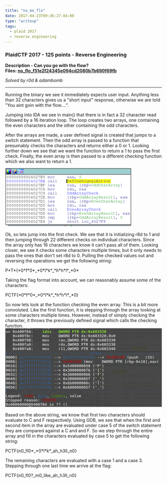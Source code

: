 ```yaml
---
title: "no_mo_flo"
date: 2017-04-23T09:36:27-04:00
type: "writeup"
tags:
  - plaid 2017
  - reverse engineering
---
```


### PlaidCTF 2017 - 125 points - Reverse Engineering 
<!--more-->
**Description - Can you go with the flow?**  
**Files: [no_flo_f51e2f24345e094cd2080b7b690f69fb](https://github.com/bitsforeveryone/write-ups/raw/master/PlaidCTF-2017/no_mo_flo125/no_flo_f51e2f24345e094cd2080b7b690f69fb)**

*Solved by r0d & adambomb* 

***

Running the binary we see it immediately expects user input. Anything less than 32 characters gives us a "short input" response, otherwise we are told  "You aint goin with the flow....". 

Jumping into IDA we see in main() that there is in fact a 32 character read followed by a 16 iteration loop. The loop creates two arrays, one containing the even characters and the other containing the odd characters. 

After the arrays are made, a user defined signal is created that jumps to a switch statement. Then the odd array is  passed to a function that presumably checks the characters and returns either a 0 or 1. Looking further down we see that we want the function to return a 1 to pass the first check. Finally, the even array is then passed to a different checking function which we also want to return a 1. 

![no_flo main()](https://github.com/r0d/Write_Ups/raw/master/PlaidCTF-2017/no_mo_flo-125pts/no_flo_main.png)

Ok, so lets jump into the first check. We see that it is initializing r8d to 1 and then jumping through 22 different checks on individual characters. Since the array only has 16 characters we know it can't pass all of them. Looking closer, we see it checks some characters multiple times, but it only needs to pass the ones that don't set r8d to 0. Pulling the checked values out and reversing the operations we get the following string: 

P\*T\*{\*0\*f\*0\*\_\*0\*l\*k\*\_\*h\*h\*l\*\_\*0\*

Taking the flag format into account, we can reasonably assume some of the characters: 

PCTF{\*0\*f\*0\*\_\*0\*l\*k\*\_\*h\*h\*l\*\_\*0}

So now lets look at the function checking the even array. This is a bit more convoluted. Like the first function, it is stepping through the array looking at some characters multiple times. However, instead of simply checking the character, it throws the previously defined signal which calls the checking function. 
![signal being thrown](https://github.com/r0d/Write_Ups/raw/master/PlaidCTF-2017/no_mo_flo-125pts/signal_being_thrown.png)

Based on the above string, we know that first two characters should evaluate to C and F respectively. Using GDB, we see that when the first and second item in the array are evaluated under case 5 of the switch statement they are compared against a C and and F. So we step through the entire array and fill in the characters evaluated by case 5 to get the following string: 

PCTF{n0\_fl0\*\_\*0\*l\*k\*\_ah\_h3ll\_n0} 

The remaining characters are evaluated with a case 1 and a case 3. Stepping through one last time we arrive at the flag: 

PCTF{n0_fl0?_m0_like_ah_h3ll_n0}  

